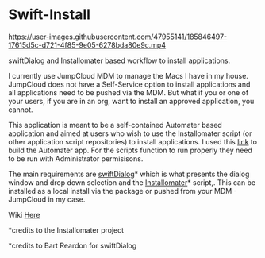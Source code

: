 # Swift-Install

https://user-images.githubusercontent.com/47955141/185846497-17615d5c-d721-4f85-9e05-6278bda80e9c.mp4





swiftDialog and Installomater based workflow to install applications.

I currently use JumpCloud MDM to manage the Macs I have in my house. JumpCloud does not have a Self-Service option to install applications and all applications need to be pushed via the MDM. But what if you or one of your users, if you are in an org, want to install an approved application, you cannot. 

This application is meant to be a self-contained Automater based application and aimed at users who wish to use the Installomater script (or other application script repositories) to install applications. I used this [link](https://technology.siprep.org/running-sudo-commands-in-automator/) to build the Automater app. For the scripts function to run properly they need to be run with Administrator permisisons. 

The main requirements are [swiftDialog](https://github.com/bartreardon/swiftDialog)* which is what presents the dialog window and drop down selection and the [Installomater](https://github.com/Installomator/Installomator)* script,. This can be installed as a local install via the package or pushed from your MDM - JumpCloud in my case. 

Wiki [Here](https://github.com/roto31/Swift-Install/wiki)

*credits to the Installomater project

*credits to Bart Reardon for swiftDialog

